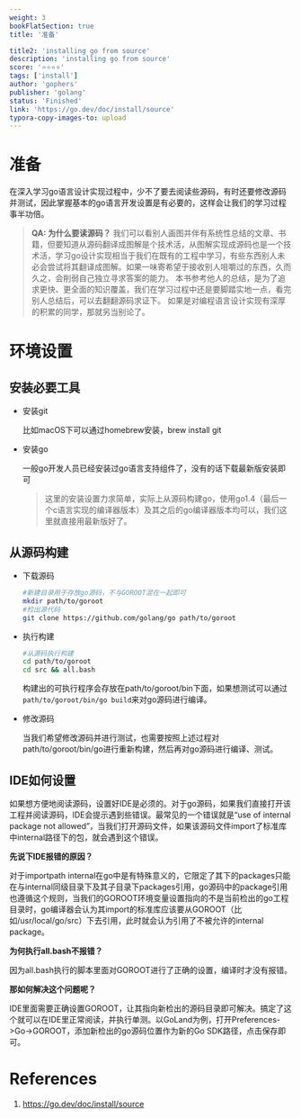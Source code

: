 ```yaml
---
weight: 3
bookFlatSection: true
title: '准备'

title2: 'installing go from source'
description: 'installing go from source'
score: '⭐️⭐️⭐️⭐️'
tags: ['install']
author: 'gophers'
publisher: 'golang'
status: 'Finished'
link: 'https://go.dev/doc/install/source'
typora-copy-images-to: upload
---
```


# 准备

在深入学习go语言设计实现过程中，少不了要去阅读些源码，有时还要修改源码并测试，因此掌握基本的go语言开发设置是有必要的，这样会让我们的学习过程事半功倍。

> **QA: 为什么要读源码？**
> 我们可以看别人画图并伴有系统性总结的文章、书籍，但要知道从源码翻译成图解是个技术活，从图解实现成源码也是一个技术活，学习go设计实现相当于我们在既有的工程中学习，有些东西别人未必会尝试将其翻译成图解。如果一味寄希望于接收别人咀嚼过的东西，久而久之，会削弱自己独立寻求答案的能力。
> 本书参考他人的总结，是为了追求更快、更全面的知识覆盖，我们在学习过程中还是要脚踏实地一点，看完别人总结后，可以去翻翻源码求证下。
> 如果是对编程语言设计实现有深厚的积累的同学，那就另当别论了。

# 环境设置

## 安装必要工具

- 安装git

  比如macOS下可以通过homebrew安装，brew install git

- 安装go

  一般go开发人员已经安装过go语言支持组件了，没有的话下载最新版安装即可

	> 这里的安装设置力求简单，实际上从源码构建go，使用go1.4（最后一个c语言实现的编译器版本）及其之后的go编译器版本均可以，我们这里就直接用最新版好了。

## 从源码构建
- 下载源码
  
  ```bash
  #新建目录用于存放go源码，不与GOROOT混在一起即可
  mkdir path/to/goroot
  #检出源代码
  git clone https://github.com/golang/go path/to/goroot
  ```

- 执行构建
  ```bash
  #从源码执行构建
  cd path/to/goroot
  cd src && all.bash
  ```
  构建出的可执行程序会存放在path/to/goroot/bin下面，如果想测试可以通过`path/to/goroot/bin/go build`来对go源码进行编译。
  

 - 修改源码

   当我们希望修改源码并进行测试，也需要按照上述过程对path/to/goroot/bin/go进行重新构建，然后再对go源码进行编译、测试。

## IDE如何设置

如果想方便地阅读源码，设置好IDE是必须的。对于go源码，如果我们直接打开该工程并阅读源码，IDE会提示遇到些错误。最常见的一个错误就是“use of internal package not allowed”，当我们打开源码文件，如果该源码文件import了标准库中internal路径下的包，就会遇到这个错误。

**先说下IDE报错的原因？**

对于importpath internal在go中是有特殊意义的，它限定了其下的packages只能在与internal同级目录下及其子目录下packages引用，go源码中的package引用也遵循这个规则，当我们的GOROOT环境变量设置指向的不是当前检出的go工程目录时，go编译器会认为其import的标准库应该要从GOROOT（比如/usr/local/go/src）下去引用，此时就会认为引用了不被允许的internal package。

**为何执行all.bash不报错？**

因为all.bash执行的脚本里面对GOROOT进行了正确的设置，编译时才没有报错。

**那如何解决这个问题呢？**

IDE里面需要正确设置GOROOT，让其指向新检出的源码目录即可解决。搞定了这个就可以在IDE里正常阅读，并执行单测。以GoLand为例，打开Preferences->Go->GOROOT，添加新检出的go源码位置作为新的Go SDK路径，点击保存即可。

# References
1. https://go.dev/doc/install/source
